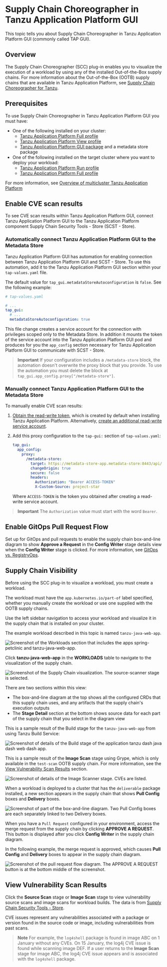 # Supply Chain Choreographer in Tanzu Application Platform GUI

This topic tells you about Supply Chain Choreographer in Tanzu Application Platform GUI
(commonly called TAP GUI).

## <a id="overview"></a> Overview

The Supply Chain Choreographer (SCC) plug-in enables you to visualize the execution of a workload by
using any of the installed Out-of-the-Box supply chains.
For more information about the Out-of-the-Box (OOTB) supply chains that are available in
Tanzu Application Platform, see [Supply Chain Choreographer for Tanzu](../../scc/about.hbs.md).

## <a id="prerequisites"></a> Prerequisites

To use Supply Chain Choreographer in Tanzu Application Platform GUI you must have:

- One of the following installed on your cluster:
  - [Tanzu Application Platform Full profile](../../install-online/profile.hbs.md#install-profile)
  - [Tanzu Application Platform View profile](../../install-online/profile.hbs.md#install-profile)
  - [Tanzu Application Platform GUI package](../install-tap-gui.hbs.md) and a metadata store package
- One of the following installed on the target cluster where you want to deploy your workload:
  - [Tanzu Application Platform Run profile](../../install-online/profile.hbs.md#install-profile)
  - [Tanzu Application Platform Full profile](../../install-online/profile.hbs.md#install-profile)

For more information, see [Overview of multicluster Tanzu Application Platform](../../multicluster/about.hbs.md)

## <a id="scan"></a> Enable CVE scan results

To see CVE scan results within Tanzu Application Platform GUI, connect Tanzu Application Platform GUI
to the Tanzu Application Platform component Supply Chain Security Tools - Store (SCST - Store).

### <a id="scan-auto"></a> Automatically connect Tanzu Application Platform GUI to the Metadata Store

Tanzu Application Platform GUI has automation for enabling connection between
Tanzu Application Platform GUI and SCST - Store.
To use this automation, add it to the Tanzu Application Platform GUI section within your
`tap-values.yaml` file.

The default value for `tap_gui.metadataStoreAutoconfiguration` is `false`. See the following example:

```yaml
# tap-values.yaml

# ...
tap_gui:
  # ...
  metadataStoreAutoconfiguration: true
```

This file change creates a service account for the connection with privileges scoped only to the
Metadata Store.
In addition it mounts the token of the service account into the Tanzu Application Platform GUI
pod and produces for you the `app_config` section necessary for Tanzu Application Platform GUI to
communicate with SCST - Store.

> **Important** If your configuration includes a `/metadata-store` block, the automation doesn't
> overwrite the proxy block that you provide. To use the automation you must delete the block at
> `tap_gui.app_config.proxy["/metadata-store"]`.

### <a id="scan-manual"></a> Manually connect Tanzu Application Platform GUI to the Metadata Store

To manually enable CVE scan results:

1. [Obtain the read-write token](../../scst-store/retrieve-access-tokens.hbs.md),
   which is created by default when installing Tanzu Application Platform. Alternatively,
   [create an additional read-write service account](../../scst-store/create-service-account.hbs.md#rw-serv-accts).
2. Add this proxy configuration to the `tap-gui:` section of `tap-values.yaml`:

    ```yaml
    tap_gui:
      app_config:
        proxy:
          /metadata-store:
            target: https://metadata-store-app.metadata-store:8443/api/v1
            changeOrigin: true
            secure: false
            headers:
              Authorization: "Bearer ACCESS-TOKEN"
              X-Custom-Source: project-star
    ```

    Where `ACCESS-TOKEN` is the token you obtained after creating a read-write service account.

> **Important** The `Authorization` value must start with the word `Bearer`.

## <a id="view-approvals"></a> Enable GitOps Pull Request Flow

Set up for GitOps and pull requests to enable the supply chain box-and-line diagram to show
**Approve a Request** in the **Config Writer** stage details view when the **Config Writer** stage is
clicked.
For more information, see [GitOps vs. RegistryOps](../../scc/gitops-vs-regops.hbs.md).

## <a id="sc-visibility"></a> Supply Chain Visibility

Before using the SCC plug-in to visualize a workload, you must create a workload.

The workload must have the `app.kubernetes.io/part-of` label specified, whether you manually create
the workload or use one supplied with the OOTB supply chains.

Use the left sidebar navigation to access your workload and visualize it in the supply chain that is
installed on your cluster.

The example workload described in this topic is named `tanzu-java-web-app`.

![Screenshot of the Workloads section that includes the apps spring-petclinic and tanzu-java-web-app.](images/workloads.png)

Click **tanzu-java-web-app** in the **WORKLOADS** table to navigate to the visualization of the
supply chain.

![Screenshot of the Supply Chain visualization. The source-scanner stage is selected.](images/visual-sc.png)

There are two sections within this view:

- The box-and-line diagram at the top shows all the configured CRDs that this supply chain uses, and
  any artifacts that the supply chain's execution outputs
- The **Stage Detail** section at the bottom shows source data for each part of the supply chain that
  you select in the diagram view

This is a sample result of the Build stage for the `tanzu-java-web-app` from using
Tanzu Build Service:

![Screenshot of details of the Build stage of the application tanzu dash java dash web dash app.](images/build-stage-sample.png)

This is a sample result of the **Image Scan** stage using Grype, which is only available in the
`test-scan` OOTB supply chain.
For more information, see the [View Vulnerability Scan Results](#sc-view-scan-results) section.

![Screenshot of details of the Image Scanner stage. CVEs are listed.](images/scc-scan.png)

When a workload is deployed to a cluster that has the `deliverable` package installed, a new section
appears in the supply chain that shows **Pull Config** boxes and **Delivery** boxes.

![Screenshot of part of the box-and-line diagram. Two Pull Config boxes are each separately linked to two Delivery boxes.](images/pull-config-and-delivery-boxes.png)

When you have a `Pull Request` configured in your environment, access the merge request from the
supply chain by clicking **APPROVE A REQUEST**. This button is displayed after you click
**Config Writer** in the supply chain diagram.

In the following example, the merge request is approved, which causes **Pull Config** and **Delivery**
boxes to appear in the supply chain diagram.

![Screenshot of the pull request flow diagram. The APPROVE A REQUEST button is at the bottom middle of the screenshot.](images/pr-flow-diagram.png)

## <a id="sc-view-scan-results"></a> View Vulnerability Scan Results

Click the **Source Scan** stage or **Image Scan** stage to view vulnerability source scans and
image scans for workload builds. The data is from
[Supply Chain Security Tools - Store](../../scst-store/overview.hbs.md).

CVE issues represent any vulnerabilities associated with a package or version found in the
source code or image, including vulnerabilities from past scans.

> **Note** For example, the `log4shell` package is found in image ABC on 1 January without any CVEs.
> On 15 January, the log4j CVE issue is found while scanning image DEF. If a user returns to the
> **Image Scan** stage for image ABC, the log4j CVE issue appears and is associated with the
> `log4shell` package.
